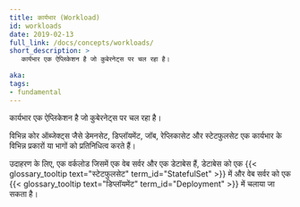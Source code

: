 ```yaml
---
title: कार्यभार (Workload)
id: workloads
date: 2019-02-13
full_link: /docs/concepts/workloads/
short_description: >
   कार्यभार एक ऐप्लिकेशन है जो कुबेरनेट्स पर चल रहा है।

aka: 
tags:
- fundamental
---
```

   कार्यभार एक ऐप्लिकेशन है जो कुबेरनेट्स पर चल रहा है।

<!--more--> 

विभिन्न कोर ऑब्जेक्ट्स जैसे डेमनसेट, डिप्लॉयमेंट, जॉब, रेप्लिकासेट और स्टेटफुलसेट एक कार्यभार के विभिन्न प्रकारों या भागों को प्रतिनिधित्व करते हैं।

उदाहरण के लिए, एक वर्कलोड जिसमें एक वेब सर्वर और एक डेटाबेस हैं, डेटाबेस को एक {{< glossary_tooltip text="स्टेटफुलसेट" term_id="StatefulSet" >}} में और वेब सर्वर को एक {{< glossary_tooltip text="डिप्लॉयमेंट" term_id="Deployment" >}} में चलाया जा सकता है।
